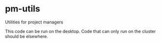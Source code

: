 # pm-utils
Utilities for project managers

This code can be run on the desktop.
Code that can only run on the cluster should be elsewhere.
